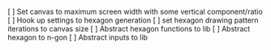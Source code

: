 [ ] Set canvas to maximum screen width with some vertical component/ratio
[ ] Hook up settings to hexagon generation
[ ] set hexagon drawing pattern iterations to canvas size
[ ] Abstract hexagon functions to lib
[ ] Abstract hexagon to n-gon
[ ] Abstract inputs to lib
